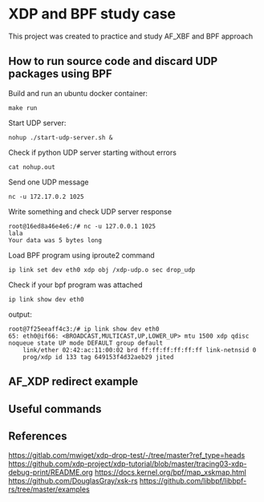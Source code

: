 # XDP and BPF study case

This project was created to practice and study AF_XBF and BPF approach

## How to run source code and discard UDP packages using BPF

Build and run an ubuntu docker container:

    make run

Start UDP server:

    nohup ./start-udp-server.sh &

Check if python UDP server starting without errors

    cat nohup.out

Send one UDP message

    nc -u 172.17.0.2 1025 

Write something and check UDP server response

```
root@16ed8a46e4e6:/# nc -u 127.0.0.1 1025
lala
Your data was 5 bytes long
```
Load BPF program using iproute2 command

    ip link set dev eth0 xdp obj /xdp-udp.o sec drop_udp

Check if your bpf program was attached

    ip link show dev eth0

output:

```
root@7f25eeaff4c3:/# ip link show dev eth0
65: eth0@if66: <BROADCAST,MULTICAST,UP,LOWER_UP> mtu 1500 xdp qdisc noqueue state UP mode DEFAULT group default 
    link/ether 02:42:ac:11:00:02 brd ff:ff:ff:ff:ff:ff link-netnsid 0
    prog/xdp id 133 tag 649153f4d32aeb29 jited
```

## AF_XDP redirect example

## Useful commands

## References

https://gitlab.com/mwiget/xdp-drop-test/-/tree/master?ref_type=heads
https://github.com/xdp-project/xdp-tutorial/blob/master/tracing03-xdp-debug-print/README.org
https://docs.kernel.org/bpf/map_xskmap.html
https://github.com/DouglasGray/xsk-rs
https://github.com/libbpf/libbpf-rs/tree/master/examples

